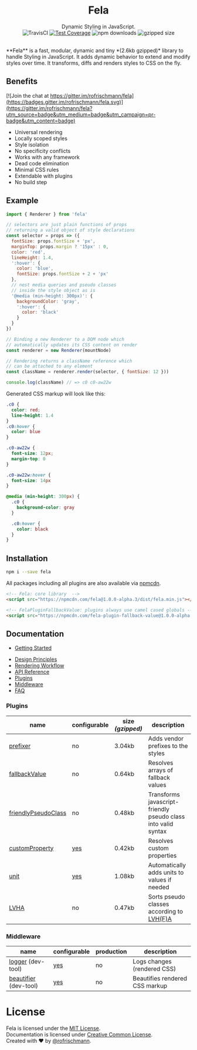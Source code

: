 <h1 align="center">Fela</h1>
<p align="center">
Dynamic Styling in JavaScript.
<br>
<img alt="TravisCI" src="https://travis-ci.org/rofrischmann/fela.svg?branch=master">
<a href="https://codeclimate.com/github/rofrischmann/fela/coverage"><img alt="Test Coverage" src="https://codeclimate.com/github/rofrischmann/fela/badges/coverage.svg"></a>
<img alt="npm downloads" src="https://img.shields.io/npm/dm/fela.svg">
<img alt="gzipped size" src="https://img.shields.io/badge/gzipped-~2.6kb-brightgreen.svg">
</p>
<br>
**Fela** is a fast, modular, dynamic and tiny *(2.6kb gzipped)* library to handle Styling in JavaScript. It adds dynamic behavior to extend and modify styles over time. It transforms, diffs and renders styles to CSS on the fly.

## Benefits

[![Join the chat at https://gitter.im/rofrischmann/fela](https://badges.gitter.im/rofrischmann/fela.svg)](https://gitter.im/rofrischmann/fela?utm_source=badge&utm_medium=badge&utm_campaign=pr-badge&utm_content=badge)
* Universal rendering
* Locally scoped styles
* Style isolation
* No specificity conflicts
* Works with any framework
* Dead code elimination
* Minimal CSS rules
* Extendable with plugins
* No build step


## Example
```javascript
import { Renderer } from 'fela'

// selectors are just plain functions of props
// returning a valid object of style declarations
const selector = props => ({
  fontSize: props.fontSize + 'px',
  marginTop: props.margin ? '15px' : 0,
  color: 'red',
  lineHeight: 1.4,
  ':hover': {
    color: 'blue',
    fontSize: props.fontSize + 2 + 'px'
  },
  // nest media queries and pseudo classes
  // inside the style object as is
  '@media (min-height: 300px)': {
    backgroundColor: 'gray',
    ':hover': {
      color: 'black'
    }
  }
})

// Binding a new Renderer to a DOM node which
// automatically updates its CSS content on render
const renderer = new Renderer(mountNode)

// Rendering returns a className reference which
// can be attached to any element
const className = renderer.render(selector, { fontSize: 12 }))

console.log(className) // => c0 c0-aw22w
```
Generated CSS markup will look like this:
```CSS
.c0 {
  color: red;
  line-height: 1.4
}
.c0:hover {
  color: blue
}

.c0-aw22w {
  font-size: 12px;
  margin-top: 0
}

.c0-aw22w:hover {
  font-size: 14px
}

@media (min-height: 300px) {
  .c0 {
    background-color: gray
  }

  .c0:hover {
    color: black
  }
}
```

## Installation
```sh
npm i --save fela
```
All packages including all plugins are also available via [npmcdn](https://npmcdn.com/).
```HTML
<!-- Fela: core library  -->
<script src="https://npmcdn.com/fela@1.0.0-alpha.3/dist/fela.min.js"></script>

<!-- FelaPluginFallbackValue: plugins always use camel cased globals -->
<script src="https://npmcdn.com/fela-plugin-fallback-value@1.0.0-alpha.3/dist/fela-plugin-fallback-value.min.js"></script>
```

## Documentation
+ [Getting Started](/docs/GettingStarted.md)
* [Design Principles](docs/Principles.md)
* [Rendering Workflow](docs/Workflow.md)
* [API Reference](docs/api/)
* [Plugins](docs/plugins/)
* [Middleware](docs/middleware/)
* [FAQ](FAQ)

### Plugins
| name | configurable | size *(gzipped)* | description |
| --- | --- | --- | ------ |
|[prefixer](docs/plugins/Prefixer.md) |no | 3.04kb |Adds vendor prefixes to the styles |
|[fallbackValue](docs/plugins/fallbackValue.md) |no | 0.64kb | Resolves arrays of fallback values |
|[friendlyPseudoClass](docs/plugins/FriendlyPseudoClass.md) |no |0.48kb |Transforms javascript-friendly pseudo class into valid syntax  |
|[customProperty](docs/plugins/CustomProperty.md) |[yes](docs/plugins/CustomProperty.md#configuration) | 0.42kb | Resolves custom properties |
|[unit](docs/plugins/Unit.md) |[yes](docs/plugins/Unit.md#configuration) |1.08kb | Automatically adds units to values if needed  |
|[LVHA](docs/plugins/LVHA.md) |no |0.47kb | Sorts pseudo classes according to [LVH(F)A](https://css-tricks.com/remember-selectors-with-love-and-hate/)  |

### Middleware
| name | configurable | production | description |
| --- | --- | --- | ------ |
|[logger](docs/middleware/Logger.md) (dev-tool) |[yes](docs/middleware/Logger.md#configuration) | no | Logs changes (rendered CSS) |
|[beautifier](docs/middleware/Beautifier.md) (dev-tool) |[yes](docs/middleware/Beautifier.md#configuration) | no | Beautifies rendered CSS markup |

# License
Fela is licensed under the [MIT License](http://opensource.org/licenses/MIT).<br>
Documentation is licensed under [Creative Common License](http://creativecommons.org/licenses/by/4.0/).<br>
Created with ♥ by [@rofrischmann](http://rofrischmann.de).
